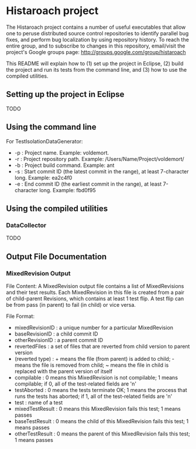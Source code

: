 Histaroach project
==================

The Histaroach project contains a number of useful executables that
allow one to peruse distributed source control repositories to
identify parallel bug fixes, and perform bug localization by using
repository history. To reach the entire group, and to subscribe to
changes in this repository, email/visit the project's Google groups
page: http://groups.google.com/group/histaroach

This README will explain how to (1) set up the project in Eclipse, (2)
build the project and run its tests from the command line, and (3) how
to use the compiled utilities.


Setting up the project in Eclipse
----------------------------------

TODO


Using the command line
-----------------------

For TestIsolationDataGenerator:
 * -p : Project name. Example: voldemort.
 * -r : Project repository path. Example: /Users/Name/Project/voldemort/
 * -b : Project build command. Example: ant
 * -s : Start commit ID (the latest commit in the range), at least 7-character long. Example: ea2c4f0
 * -e : End commit ID (the earliest commit in the range), at least 7-character long. Example: fbd0f95


Using the compiled utilities
-----------------------------

### DataCollector

TODO


Output File Documentation
--------------------------

### MixedRevision Output

File Content:
A MixedRevision output file contains a list of MixedRevisions and their test results. Each MixedRevision 
in this file is created from a pair of child-parent Revisions, which contains at least 1 test flip. 
A test flip can be from pass (in parent) to fail (in child) or vice versa.

File Format:
 * mixedRevisionID : a unique number for a particular MixedRevision
 * baseRevisionID  : a child commit ID
 * otherRevisionID : a parent commit ID
 * revertedFiles   : a set of files that are reverted from child version to parent version
 * (reverted type) : + means the file (from parent) is added to child;
                     - means the file is removed from child;
                     ~ means the file in child is replaced with the parent version of itself
 * compilable      : 0 means this MixedRevision is not compilable; 1 means compilable;
                     if 0, all of the test-related fields are 'n'
 * testAborted     : 0 means the tests terminate OK; 1 means the process that runs the tests has aborted;
                     if 1, all of the test-related fields are 'n'
 * test            : name of a test
 * mixedTestResult : 0 means this MixedRevision fails this test; 1 means passes
 * baseTestResult  : 0 means the child of this MixedRevision fails this test; 1 means passes
 * otherTestResult : 0 means the parent of this MixedRevision fails this test; 1 means passes
